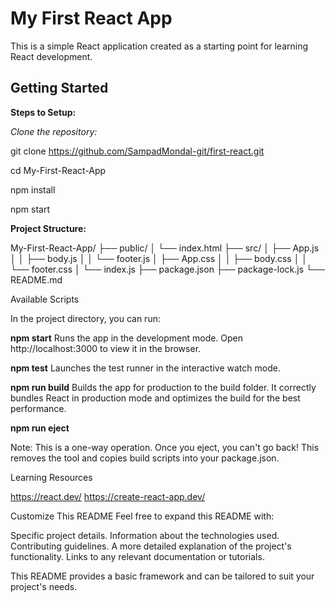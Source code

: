 # My First React App

This is a simple React application created as a starting point for learning React development.

## Getting Started

**Steps to Setup:**

*Clone the repository:*

git clone https://github.com/SampadMondal-git/first-react.git

cd My-First-React-App

npm install

npm start

**Project Structure:**

My-First-React-App/
├── public/
│   └── index.html
├── src/
│   ├── App.js
│   │   ├── body.js
│   │   └── footer.js
│   ├── App.css
│   │   ├── body.css
│   │   └── footer.css
│   └── index.js
├── package.json
├── package-lock.js
└── README.md

Available Scripts

In the project directory, you can run:

**npm start**
Runs the app in the development mode.
Open http://localhost:3000 to view it in the browser.

**npm test**
Launches the test runner in the interactive watch mode.

**npm run build**
Builds the app for production to the build folder.
It correctly bundles React in production mode and optimizes the build for the best performance.

**npm run eject**

 Note: This is a one-way operation. Once you eject, you can't go back!
 This removes the tool and copies build scripts into your package.json.

Learning Resources

https://react.dev/
https://create-react-app.dev/

Customize This README
Feel free to expand this README with:

 Specific project details.
 Information about the technologies used.
 Contributing guidelines.
 A more detailed explanation of the project's functionality.
 Links to any relevant documentation or tutorials.

This README provides a basic framework and can be tailored to suit your project's needs.
